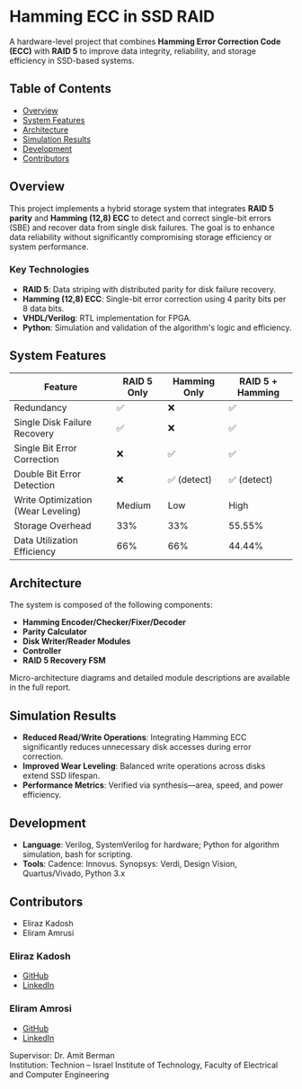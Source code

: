 # Hamming ECC in SSD RAID

A hardware-level project that combines **Hamming Error Correction Code (ECC)** with **RAID 5** to improve data integrity, reliability, and storage efficiency in SSD-based systems.

## Table of Contents
- [Overview](#overview)
- [System Features](#system-features)
- [Architecture](#architecture)
- [Simulation Results](#simulation-results)
- [Development](#development)
- [Contributors](#contributors)

## Overview
This project implements a hybrid storage system that integrates **RAID 5 parity** and **Hamming (12,8) ECC** to detect and correct single-bit errors (SBE) and recover data from single disk failures. The goal is to enhance data reliability without significantly compromising storage efficiency or system performance.

### Key Technologies
- **RAID 5**: Data striping with distributed parity for disk failure recovery.
- **Hamming (12,8) ECC**: Single-bit error correction using 4 parity bits per 8 data bits.
- **VHDL/Verilog**: RTL implementation for FPGA.
- **Python**: Simulation and validation of the algorithm's logic and efficiency.

## System Features
| Feature                          | RAID 5 Only | Hamming Only | RAID 5 + Hamming |
|----------------------------------|-------------|---------------|------------------|
| Redundancy                       | ✅           | ❌            | ✅                |
| Single Disk Failure Recovery     | ✅           | ❌            | ✅                |
| Single Bit Error Correction      | ❌           | ✅            | ✅                |
| Double Bit Error Detection       | ❌           | ✅ (detect)    | ✅ (detect)      |
| Write Optimization (Wear Leveling) | Medium      | Low           | High             |
| Storage Overhead                 | 33%         | 33%           | 55.55%           |
| Data Utilization Efficiency      | 66%         | 66%           | 44.44%           |

## Architecture
The system is composed of the following components:
- **Hamming Encoder/Checker/Fixer/Decoder**
- **Parity Calculator**
- **Disk Writer/Reader Modules**
- **Controller**
- **RAID 5 Recovery FSM**

Micro-architecture diagrams and detailed module descriptions are available in the full report.

## Simulation Results
- **Reduced Read/Write Operations**: Integrating Hamming ECC significantly reduces unnecessary disk accesses during error correction.
- **Improved Wear Leveling**: Balanced write operations across disks extend SSD lifespan.
- **Performance Metrics**: Verified via synthesis—area, speed, and power efficiency.

## Development
- **Language**: Verilog, SystemVerilog for hardware; Python for algorithm simulation, bash for scripting.
- **Tools**: Cadence: Innovus. Synopsys: Verdi, Design Vision, Quartus/Vivado, Python 3.x

## Contributors
- Eliraz Kadosh 
- Eliram Amrusi


### Eliraz Kadosh
- [GitHub](https://github.com/elirazkadosh)
- [LinkedIn](https://www.linkedin.com/in/eliraz-kadosh)

### Eliram Amrosi
- [GitHub](https://github.com/eliramamrusi)
- [LinkedIn](https://www.linkedin.com/in/eliram-amrusi-11b949258)


Supervisor: Dr. Amit Berman  
Institution: Technion – Israel Institute of Technology, Faculty of Electrical and Computer Engineering

